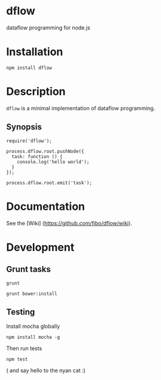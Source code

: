 dflow
=====

dataflow programming for node.js

# Installation

    npm install dflow

# Description

`dflow` is a minimal implementation of dataflow programming.

## Synopsis

    require('dflow');

    process.dflow.root.pushNode({
      task: function () {
        console.log('hello world');
      }
    });

    process.dflow.root.emit('task');

# Documentation

See the [Wiki] (https://github.com/fibo/dflow/wiki).

# Development

## Grunt tasks

    grunt

    grunt bower:install

## Testing

Install mocha globally

    npm install mocha -g

Then run tests

    npm test

( and say hello to the nyan cat :)

